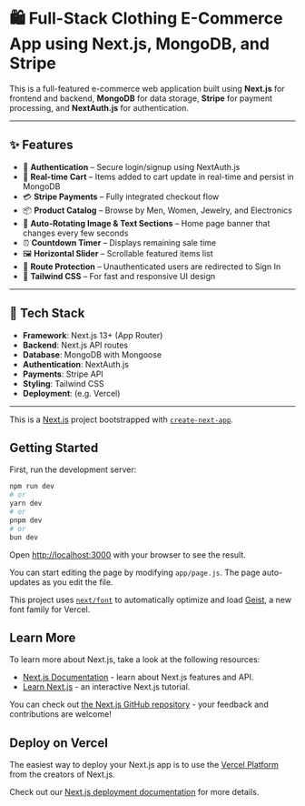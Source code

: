 # 🛍️ Full-Stack Clothing E-Commerce App using Next.js, MongoDB, and Stripe

This is a full-featured e-commerce web application built using **Next.js** for frontend and backend, **MongoDB** for data storage, **Stripe** for payment processing, and **NextAuth.js** for authentication.

---

## ✨ Features

- 🔐 **Authentication** – Secure login/signup using NextAuth.js
- 🛒 **Real-time Cart** – Items added to cart update in real-time and persist in MongoDB
- 💳 **Stripe Payments** – Fully integrated checkout flow
- 📦 **Product Catalog** – Browse by Men, Women, Jewelry, and Electronics
- 🔁 **Auto-Rotating Image & Text Sections** – Home page banner that changes every few seconds
- ⏰ **Countdown Timer** – Displays remaining sale time
- 🖼️ **Horizontal Slider** – Scrollable featured items list
- 🚫 **Route Protection** – Unauthenticated users are redirected to Sign In
- 💅 **Tailwind CSS** – For fast and responsive UI design

---

## 🧰 Tech Stack

- **Framework**: Next.js 13+ (App Router)
- **Backend**: Next.js API routes
- **Database**: MongoDB with Mongoose
- **Authentication**: NextAuth.js
- **Payments**: Stripe API
- **Styling**: Tailwind CSS
- **Deployment**: (e.g. Vercel)

---




This is a [Next.js](https://nextjs.org) project bootstrapped with [`create-next-app`](https://github.com/vercel/next.js/tree/canary/packages/create-next-app).

## Getting Started


First, run the development server:

```bash
npm run dev
# or
yarn dev
# or
pnpm dev
# or
bun dev
```


Open [http://localhost:3000](http://localhost:3000) with your browser to see the result.

You can start editing the page by modifying `app/page.js`. The page auto-updates as you edit the file.

This project uses [`next/font`](https://nextjs.org/docs/app/building-your-application/optimizing/fonts) to automatically optimize and load [Geist](https://vercel.com/font), a new font family for Vercel.

## Learn More

To learn more about Next.js, take a look at the following resources:

- [Next.js Documentation](https://nextjs.org/docs) - learn about Next.js features and API.
- [Learn Next.js](https://nextjs.org/learn) - an interactive Next.js tutorial.

You can check out [the Next.js GitHub repository](https://github.com/vercel/next.js) - your feedback and contributions are welcome!



## Deploy on Vercel

The easiest way to deploy your Next.js app is to use the [Vercel Platform](https://vercel.com/new?utm_medium=default-template&filter=next.js&utm_source=create-next-app&utm_campaign=create-next-app-readme) from the creators of Next.js.

Check out our [Next.js deployment documentation](https://nextjs.org/docs/app/building-your-application/deploying) for more details.
